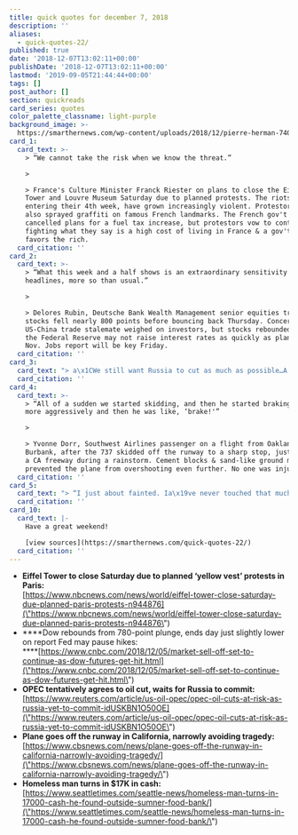 ```yaml
---
title: quick quotes for december 7, 2018
description: ''
aliases:
  - quick-quotes-22/
published: true
date: '2018-12-07T13:02:11+00:00'
publishDate: '2018-12-07T13:02:11+00:00'
lastmod: '2019-09-05T21:44:44+00:00'
tags: []
post_author: []
section: quickreads
card_series: quotes
color_palette_classname: light-purple
background_image: >-
  https://smarthernews.com/wp-content/uploads/2018/12/pierre-herman-740713-unsplash-min-scaled.jpg
card_1:
  card_text: >-
    > “We cannot take the risk when we know the threat.”

    > 

    > France's Culture Minister Franck Riester on plans to close the Eiffel
    Tower and Louvre Museum Saturday due to planned protests. The riots, now
    entering their 4th week, have grown increasingly violent. Protestors have
    also sprayed graffiti on famous French landmarks. The French gov't has
    cancelled plans for a fuel tax increase, but protestors vow to continue,
    fighting what they say is a high cost of living in France & a gov't that
    favors the rich.
  card_citation: ''
card_2:
  card_text: >-
    > “What this week and a half shows is an extraordinary sensitivity to
    headlines, more so than usual.”

    > 

    > Delores Rubin, Deutsche Bank Wealth Management senior equities trader, as
    stocks fell nearly 800 points before bouncing back Thursday. Concerns of a
    US-China trade stalemate weighed on investors, but stocks rebounded on news
    the Federal Reserve may not raise interest rates as quickly as planned. The
    Nov. Jobs report will be key Friday.
  card_citation: ''
card_3:
  card_text: "> a\x1CWe still want Russia to cut as much as possible…A Ia\x19m not confident, but I hope to reach a deal.”\n> \n> Saudi Arabian Oil Minister Khalid Al-Falih as OPEC fails to reach a consensus on how much oil the 15-nation group will produce for the next 6 months. Saudi Arabia wants to cut production by 1M barrels per day to stop oil's price slide but the group is waiting for Russia, a non-OPEC member, to commit. Oil prices dropped by the most in 2 weeks on the news. OPEC will meet again Friday."
  card_citation: ''
card_4:
  card_text: >-
    > “All of a sudden we started skidding, and then he started braking even
    more aggressively and then he was like, ‘brake!'”

    > 

    > Yvonne Dorr, Southwest Airlines passenger on a flight from Oakland to
    Burbank, after the 737 skidded off the runway to a sharp stop, just short of
    a CA freeway during a rainstorm. Cement blocks & sand-like ground material
    prevented the plane from overshooting even further. No one was injured.
  card_citation: ''
card_5:
  card_text: "> “I just about fainted. Ia\x19ve never touched that much money and I dona\x19t think I ever will again.”\n> \n> Kevin Booth (32), a homeless man in Seattle, who found $17,000 in a bag outside of a food bank and turned it in. The food bank turned the money over to police who held it for the required 90 days, but no one claimed it so they returned it to the food bank, which gave a portion of it back to Booth to thank him for his honesty."
  card_citation: ''
card_10:
  card_text: |-
    Have a great weekend!

    [view sources](https://smarthernews.com/quick-quotes-22/)
  card_citation: ''
---
```

*   **Eiffel Tower to close Saturday due to planned ‘yellow vest’ protests in Paris:**  
    [https://www.nbcnews.com/news/world/eiffel-tower-close-saturday-due-planned-paris-protests-n944876](\"https://www.nbcnews.com/news/world/eiffel-tower-close-saturday-due-planned-paris-protests-n944876\")
*   ****Dow rebounds from 780-point plunge, ends day just slightly lower on report Fed may pause hikes:  
    ****[https://www.cnbc.com/2018/12/05/market-sell-off-set-to-continue-as-dow-futures-get-hit.html](\"https://www.cnbc.com/2018/12/05/market-sell-off-set-to-continue-as-dow-futures-get-hit.html\")
*   **OPEC tentatively agrees to oil cut, waits for Russia to commit:**  
    [https://www.reuters.com/article/us-oil-opec/opec-oil-cuts-at-risk-as-russia-yet-to-commit-idUSKBN1O50OE](\"https://www.reuters.com/article/us-oil-opec/opec-oil-cuts-at-risk-as-russia-yet-to-commit-idUSKBN1O50OE\")
*   **Plane goes off the runway in California, narrowly avoiding tragedy:**  
    [https://www.cbsnews.com/news/plane-goes-off-the-runway-in-california-narrowly-avoiding-tragedy/](\"https://www.cbsnews.com/news/plane-goes-off-the-runway-in-california-narrowly-avoiding-tragedy/\")
*   **Homeless man turns in $17K in cash:**  
    [https://www.seattletimes.com/seattle-news/homeless-man-turns-in-17000-cash-he-found-outside-sumner-food-bank/](\"https://www.seattletimes.com/seattle-news/homeless-man-turns-in-17000-cash-he-found-outside-sumner-food-bank/\")